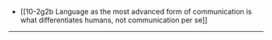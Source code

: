 - [[10-2g2b Language as the most advanced form of communication is what differentiates humans, not communication per se]]
---
